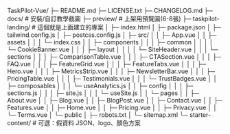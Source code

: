 TaskPilot-Vue/
├─ README.md
├─ LICENSE.txt
├─ CHANGELOG.md
├─ docs/              # 安裝/自訂教學截圖
├─ preview/           # 上架用預覽圖(6-8張)
├─ taskpilot-landing/ # 這個就是上面建立的專案
│  ├─ index.html
│  ├─ package.json
│  ├─ tailwind.config.js
│  ├─ postcss.config.js
│  ├─ src/
│  │    ├─ App.vue
│  │    ├─ assets
│  │    │   └─ index.css
│  │    ├─ components
│  │    │   ├─ common
│  │    │   │   └─ CookieBanner.vue
│  │    │   ├─ layout
│  │    │   │   └─ SiteHeader.vue
│  │    │   └─ sections
│  │    │       ├─ ComparisonTable.vue
│  │    │       ├─ CTASection.vue
│  │    │       ├─ FAQ.vue
│  │    │       ├─ FeatureGrid.vue
│  │    │       ├─ FeatureTabs.vue
│  │    │       ├─ Hero.vue
│  │    │       ├─ MetricsStrip.vue
│  │    │       ├─ NewsletterBar.vue
│  │    │       ├─ PricingTable.vue
│  │    │       ├─ Testimonials.vue
│  │    │       └─ TrustBadges.vue
│  │    ├─ composables
│  │    │   └─ useAnalytics.js
│  │    ├─ config
│  │    │   ├─ sections.js
│  │    │   ├─ site.js
│  │    │   └─ useSite.js
│  │    └─ pages
│  │        ├─ About.vue
│  │        ├─ Blog.vue
│  │        ├─ BlogPost.vue
│  │        ├─ Contact.vue
│  │        ├─ Features.vue
│  │        ├─ Home.vue
│  │        ├─ Pricing.vue
│  │        ├─ Privacy.vue
│  │        └─ Terms.vue
│  └─ public
│     ├─ robots.txt
│     └─ sitemap.xml
└─ starter-content/   # 可選：假資料 JSON、logo、顏色方案